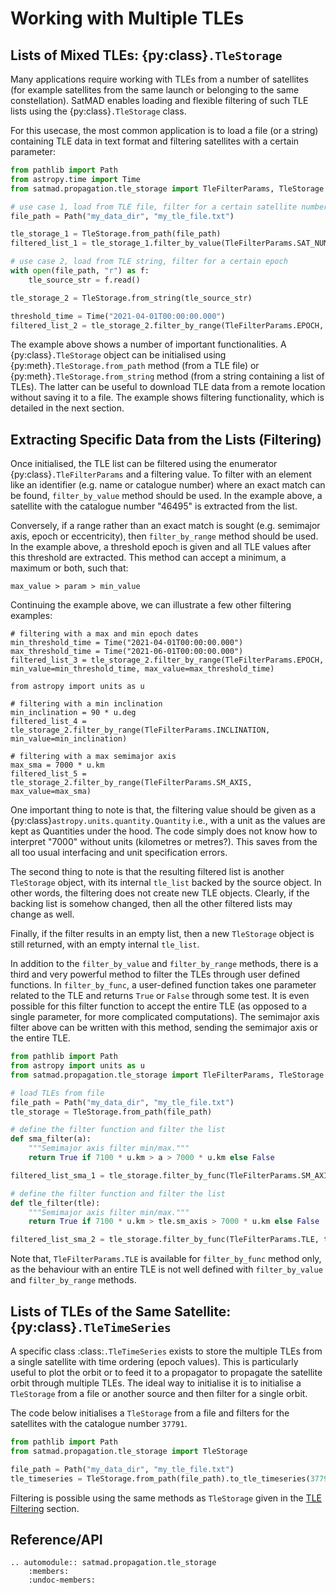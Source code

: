 # Working with Multiple TLEs


## Lists of Mixed TLEs: {py:class}`.TleStorage`

Many applications require working with TLEs from a number of satellites (for example satellites from the same launch or belonging to the same constellation). SatMAD enables loading and flexible filtering of such TLE lists using the {py:class}`.TleStorage` class.

For this usecase, the most common application is to load a file (or a string) containing TLE data in text format and filtering satellites with a certain parameter:

```python
from pathlib import Path
from astropy.time import Time
from satmad.propagation.tle_storage import TleFilterParams, TleStorage

# use case 1, load from TLE file, filter for a certain satellite number
file_path = Path("my_data_dir", "my_tle_file.txt")

tle_storage_1 = TleStorage.from_path(file_path)
filtered_list_1 = tle_storage_1.filter_by_value(TleFilterParams.SAT_NUMBER, 46495)

# use case 2, load from TLE string, filter for a certain epoch
with open(file_path, "r") as f:
    tle_source_str = f.read()

tle_storage_2 = TleStorage.from_string(tle_source_str)

threshold_time = Time("2021-04-01T00:00:00.000")
filtered_list_2 = tle_storage_2.filter_by_range(TleFilterParams.EPOCH, min_value=threshold_time)
```

The example above shows a number of important functionalities. A {py:class}`.TleStorage` object can be initialised using {py:meth}`.TleStorage.from_path` method (from a TLE file) or {py:meth}`.TleStorage.from_string` method (from a string containing a list of TLEs). The latter can be useful to download TLE data from a remote location without saving it to a file. The example shows filtering functionality, which is detailed in the next section.

## Extracting Specific Data from the Lists (Filtering)

Once initialised, the TLE list can be filtered using the enumerator {py:class}`.TleFilterParams` and a filtering value. To filter with an element like an identifier (e.g. name or catalogue number) where an exact match can be found, `filter_by_value` method should be used. In the example above, a satellite with the catalogue number "46495" is extracted from the list.

Conversely, if a range rather than an exact match is sought (e.g. semimajor axis, epoch or eccentricity), then `filter_by_range` method should be used. In the example above, a threshold epoch is given and all TLE values after this threshold are extracted. This method can accept a minimum, a maximum or both, such that:

    max_value > param > min_value

Continuing the example above, we can illustrate a few other filtering examples:

```
# filtering with a max and min epoch dates
min_threshold_time = Time("2021-04-01T00:00:00.000")
max_threshold_time = Time("2021-06-01T00:00:00.000")
filtered_list_3 = tle_storage_2.filter_by_range(TleFilterParams.EPOCH, min_value=min_threshold_time, max_value=max_threshold_time)

from astropy import units as u

# filtering with a min inclination
min_inclination = 90 * u.deg
filtered_list_4 = tle_storage_2.filter_by_range(TleFilterParams.INCLINATION, min_value=min_inclination)

# filtering with a max semimajor axis
max_sma = 7000 * u.km
filtered_list_5 = tle_storage_2.filter_by_range(TleFilterParams.SM_AXIS, max_value=max_sma)
```

One important thing to note is that, the filtering value should be given as a {py:class}`astropy.units.quantity.Quantity` i.e., with a unit as the values are kept as Quantities under the hood. The code simply does not know how to interpret "7000" without units (kilometres or metres?). This saves from the all too usual interfacing and unit specification errors.

The second thing to note is that the resulting filtered list is another `TleStorage` object, with its internal `tle_list` backed by the source object. In other words, the filtering does not create new TLE objects. Clearly, if the backing list is somehow changed, then all the other filtered lists may change as well.

Finally, if the filter results in an empty list, then a new `TleStorage` object is still returned, with an empty internal `tle_list`.

In addition to the `filter_by_value` and `filter_by_range` methods, there is a third and very powerful method to filter the TLEs through user defined functions. In `filter_by_func`, a user-defined function takes one parameter related to the TLE and returns `True` or `False` through some test. It is even possible for this filter function to accept the entire TLE (as opposed to a single parameter, for more complicated computations). The semimajor axis filter above can be written with this method, sending the semimajor axis
or the entire TLE.

```python
from pathlib import Path
from astropy import units as u
from satmad.propagation.tle_storage import TleFilterParams, TleStorage

# load TLEs from file
file_path = Path("my_data_dir", "my_tle_file.txt")
tle_storage = TleStorage.from_path(file_path)

# define the filter function and filter the list
def sma_filter(a):
    """Semimajor axis filter min/max."""
    return True if 7100 * u.km > a > 7000 * u.km else False

filtered_list_sma_1 = tle_storage.filter_by_func(TleFilterParams.SM_AXIS, sma_filter)

# define the filter function and filter the list
def tle_filter(tle):
    """Semimajor axis filter min/max."""
    return True if 7100 * u.km > tle.sm_axis > 7000 * u.km else False

filtered_list_sma_2 = tle_storage.filter_by_func(TleFilterParams.TLE, tle_filter)
```

Note that, `TleFilterParams.TLE` is available for `filter_by_func` method only, as the behaviour with an entire TLE is not well defined with `filter_by_value` and `filter_by_range` methods.

## Lists of TLEs of the Same Satellite: {py:class}`.TleTimeSeries`

A specific class :class:`.TleTimeSeries` exists to store the multiple TLEs from a single satellite with time ordering (epoch values). This is particularly useful to plot the orbit or to feed it to a propagator to propagate the satellite orbit through multiple TLEs. The ideal way to initialise it is to initialise a `TleStorage` from a file or another source and then filter for a single orbit.

The code below initialises a `TleStorage` from a file and filters for the satellites with the catalogue number `37791`.

```python
from pathlib import Path
from satmad.propagation.tle_storage import TleStorage

file_path = Path("my_data_dir", "my_tle_file.txt")
tle_timeseries = TleStorage.from_path(file_path).to_tle_timeseries(37791)
````
Filtering is possible using the same methods as `TleStorage` given in the [TLE Filtering](#extracting-specific-data-from-the-lists-filtering) section.

## Reference/API

```{eval-rst}
.. automodule:: satmad.propagation.tle_storage
    :members:
    :undoc-members:
```